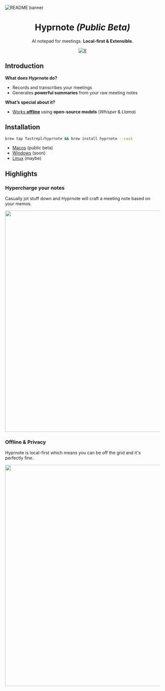 ![README banner](https://github.com/user-attachments/assets/44ebe793-004e-4313-8e04-2491ab076bea)

<p align="center">
<h1 align="center">Hyprnote <i>(Public Beta)</i></h1>
<p align="center">AI notepad for meetings. <strong>Local-first & Extensible</strong>.</p>
 <p align="center">
  <a href="https://x.com/hyprnoteai" target="_blank"><img src="https://img.shields.io/static/v1?label=Follow%20us%20on&message=X&color=black&logo=x" alt="X"></a>
</p>
</p>
   
## Introduction

**What does Hyprnote do?**

- Records and transcribes your meetings  
- Generates **powerful summaries** from your raw meeting notes

**What’s special about it?**

- <ins>Works **offline**</ins> using **open-source models** (_Whisper_ & _Llama_)

## Installation

```bash
brew tap fastrepl/hyprnote && brew install hyprnote --cask
```

- [Macos](https://hyprnote.app/) (public beta)
- [Windows](https://hyprnote.app/) (soon)
- [Linux](https://hyprnote.app/) (maybe)

## Highlights

### Hypercharge your notes
Casually jot stuff down and Hyprnote will craft a meeting note based on your memos.

<img src="https://github.com/user-attachments/assets/1615a9f0-7a30-44c1-b142-0d1774a84e89" width="720" />

### Offline & Privacy
Hyprnote is local-first which means you can be off the grid and it's perfectly fine.

<img src="https://github.com/user-attachments/assets/e5014024-3f6a-457a-8f1c-3b183883b782" width="720" />
